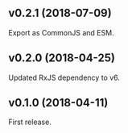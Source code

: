 ## v0.2.1 (2018-07-09)

Export as CommonJS and ESM.

## v0.2.0 (2018-04-25)

Updated RxJS dependency to v6.

## v0.1.0 (2018-04-11)

First release.
